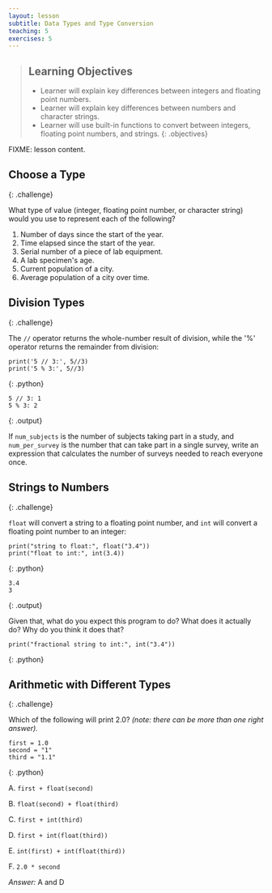 ```yaml
---
layout: lesson
subtitle: Data Types and Type Conversion
teaching: 5
exercises: 5
---
```

> ## Learning Objectives
>
> * Learner will explain key differences between integers and floating point numbers.
> * Learner will explain key differences between numbers and character strings.
> * Learner will use built-in functions to convert between integers, floating point numbers, and strings.
{: .objectives}

FIXME: lesson content.

## Choose a Type
{: .challenge}

What type of value (integer, floating point number, or character string)
would you use to represent each of the following?

1. Number of days since the start of the year.
2. Time elapsed since the start of the year.
3. Serial number of a piece of lab equipment.
4. A lab specimen's age.
5. Current population of a city.
6. Average population of a city over time.

## Division Types
{: .challenge}

The `//` operator returns the whole-number result of division,
while the '%' operator returns the remainder from division:

~~~
print('5 // 3:', 5//3)
print('5 % 3:', 5//3)
~~~
{: .python}

~~~
5 // 3: 1
5 % 3: 2
~~~
{: .output}

If `num_subjects` is the number of subjects taking part in a study,
and `num_per_survey` is the number that can take part in a single survey,
write an expression that calculates the number of surveys needed
to reach everyone once.

## Strings to Numbers
{: .challenge}

`float` will convert a string to a floating point number,
and `int` will convert a floating point number to an integer:

~~~
print("string to float:", float("3.4"))
print("float to int:", int(3.4))
~~~
{: .python}

~~~
3.4
3
~~~
{: .output}

Given that,
what do you expect this program to do?
What does it actually do?
Why do you think it does that?

~~~
print("fractional string to int:", int("3.4"))
~~~
{: .python}

## Arithmetic with Different Types
{: .challenge}

Which of the following will print 2.0? *(note: there can be more than one right answer).*

~~~
first = 1.0
second = "1"
third = "1.1"
~~~
{: .python}

A. `first + float(second)`

B. `float(second) + float(third)`

C. `first + int(third)`

D. `first + int(float(third))`

E. `int(first) + int(float(third))`

F. `2.0 * second`

*Answer:*  A and D
